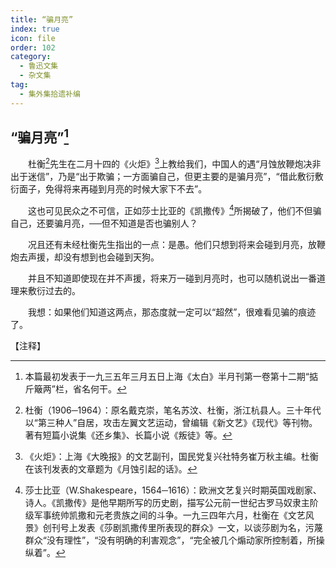 ```yaml
---
title: “骗月亮”
index: true
icon: file
order: 102
category:
  - 鲁迅文集
  - 杂文集
tag:  
  - 集外集拾遗补编
---
```


## “骗月亮”[^①]

　　杜衡[^②]先生在二月十四的《火炬》[^③]上教给我们，中国人的遇“月蚀放鞭炮决非出于迷信”，乃是“出于欺骗；一方面骗自己，但更主要的是骗月亮”，“借此敷衍敷衍面子，免得将来再碰到月亮的时候大家下不去”。

　　这也可见民众之不可信，正如莎士比亚的《凯撒传》[^④]所揭破了，他们不但骗自己，还要骗月亮，──但不知道是否也骗别人？

　　况且还有未经杜衡先生指出的一点：是愚。他们只想到将来会碰到月亮，放鞭炮去声援，却没有想到也会碰到天狗。

　　并且不知道即使现在并不声援，将来万一碰到月亮时，也可以随机说出一番道理来敷衍过去的。

　　我想：如果他们知道这两点，那态度就一定可以“超然”，很难看见骗的痕迹了。

【注释】

[^①]:本篇最初发表于一九三五年三月五日上海《太白》半月刊第一卷第十二期“掂斤簸两”栏，省名何干。

[^②]:杜衡（1906─1964）：原名戴克崇，笔名苏汶、杜衡，浙江杭县人。三十年代以“第三种人”自居，攻击左翼文艺运动，曾编辑《新文艺》《现代》等刊物。著有短篇小说集《还乡集》、长篇小说《叛徒》等。

[^③]:《火炬》：上海《大晚报》的文艺副刊，国民党复兴社特务崔万秋主编。杜衡在该刊发表的文章题为《月蚀引起的话》。

[^④]:莎士比亚（W.Shakespeare，1564─1616）：欧洲文艺复兴时期英国戏剧家、诗人。《凯撒传》是他早期所写的历史剧，描写公元前一世纪古罗马奴隶主阶级军事统帅凯撒和元老贵族之间的斗争。一九三四年六月，杜衡在《文艺风景》创刊号上发表《莎剧凯撒传里所表现的群众》一文，以谈莎剧为名，污蔑群众“没有理性”，“没有明确的利害观念”，“完全被几个煽动家所控制着，所操纵着”。
